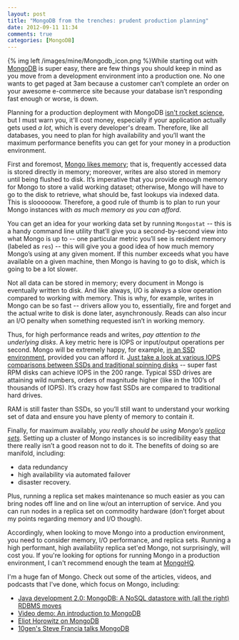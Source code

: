 ```yaml
---
layout: post
title: "MongoDB from the trenches: prudent production planning"
date: 2012-09-11 11:34
comments: true
categories: [MongoDB]
---
```


{% img left /images/mine/Mongodb_icon.png %}While starting out with [MongoDB](http://http://www.Mongodb.org/) is super easy, there are few things you should keep in mind as you move from a development environment into a production one. No one wants to get paged at 3am because a customer can’t complete an order on your awesome e-commerce site because your database isn’t responding fast enough or worse, is down.


Planning for a production deployment with MongoDB [isn't rocket science](http://www.mongodb.org/display/DOCS/Production+Notes), but I must warn you, it'll cost money, especially if your application actually gets used _a lot_, which is every developer's dream. Therefore, like all databases, you need to plan for high availability and you’ll want the maximum performance benefits you can get for your money in a production environment. 

First and foremost, [Mongo likes memory](http://www.mongodb.org/display/DOCS/Caching); that is, frequently accessed data is stored directly in memory; moreover, writes are also stored in memory until being flushed to disk. It’s imperative that you provide enough memory for Mongo to store a valid working dataset; otherwise, Mongo will have to go to the disk to retrieve, what should be, fast lookups via indexed data. This is sloooooow. Therefore, a good rule of thumb is to plan to run your Mongo instances with _as much memory as you can afford_. 

You can get an idea for your working data set by running `Mongostat` -- this is a handy command line utility that’ll give you a second-by-second view into what Mongo is up to -- one particular metric you’ll see is resident memory (labeled as `res`) -- this will give you a good idea of how much memory Mongo’s using at any given moment. If this number exceeds what you have available on a given machine, then Mongo is having to go to disk, which is going to be a lot slower. 

Not all data can be stored in memory; every document in Mongo is eventually written to disk. And like always, I/O is always a slow operation compared to working with memory. This is why, for example, writes in Mongo can be so fast -- drivers allow you to, essentially, fire and forget and the actual write to disk is done later, asynchronously. Reads can also incur an I/O penalty when something requested isn’t in working memory. 

Thus, for high performance reads and writes, _pay attention to the underlying disks_. A key metric here is IOPS or input/output operations per second. Mongo will be extremely happy, for example, [in an SSD environment](http://www.mongodb.org/display/DOCS/SSD), provided you can afford it. [Just take a look at various IOPS comparisons between SSDs and traditional spinning disks](http://en.wikipedia.org/wiki/IOPS) -- super fast RPM disks can achieve IOPS in the 200 range. Typical SSD drives are attaining wild numbers, orders of magnitude higher (like in the 100’s of thousands of IOPS). It’s crazy how fast SSDs are compared to traditional hard drives. 

RAM is still faster than SSDs, so you’ll still want to understand your working set of data and ensure you have plenty of memory to contain it.  

Finally, for maximum availably, _you really should be using Mongo’s [replica sets](http://www.mongodb.org/display/DOCS/Replica+Sets)_. Setting up a cluster of Mongo instances is so incredibility easy that there really isn’t a good reason not to do it. The benefits of doing so are manifold, including: 

 * data redundancy
 * high availability via automated failover
 * disaster recovery. 

Plus, running a replica set makes maintenance so much easier as you can bring nodes off line and on line w/out an interruption of service. And you can run nodes in a replica set on commodity hardware (don’t forget about my points regarding memory and I/O though). 

Accordingly, when looking to move Mongo into a production environment, you need to consider memory, I/O performance, and replica sets. Running a high performant, high availability replica set'ed Mongo, not surprisingly, will cost you. If you're looking for options for running Mongo in a production environment, I can't recommend enough the team at [MongoHQ](https://mongohq.com/). 

I'm a huge fan of Mongo. Check out some of the articles, videos, and podcasts that I've done, which focus on Mongo, including:

 * [Java development 2.0: MongoDB: A NoSQL datastore with (all the right) RDBMS moves](http://www.ibm.com/developerworks/java/library/j-javadev2-12/)
 * [Video demo: An introduction to MongoDB](http://public.dhe.ibm.com/software/dw/demos/jmongodb/index.html)
 * [Eliot Horowitz on MongoDB](http://www.ibm.com/developerworks/java/library/j-gloverpodcast/#Horowitz)
 * [10gen's Steve Francia talks MongoDB](http://www.ibm.com/developerworks/java/library/j-gloverpodcast4/index.html#francia)
